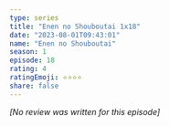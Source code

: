 ```yaml
---
type: series
title: "Enen no Shouboutai 1x18"
date: "2023-08-01T09:43:01"
name: "Enen no Shouboutai"
season: 1
episode: 18
rating: 4
ratingEmoji: ⭐️⭐️⭐️⭐️
share: false
---
```


*[No review was written for this episode]*
